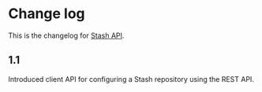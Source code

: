 # Change log
This is the changelog for [Stash API](readme.md).

## 1.1 ##
Introduced client API for configuring a Stash repository using the REST API.
